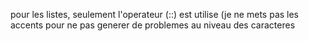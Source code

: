 pour les listes, seulement l'operateur (::) est utilise
(je ne mets pas les accents pour ne pas generer de problemes au niveau des caracteres
